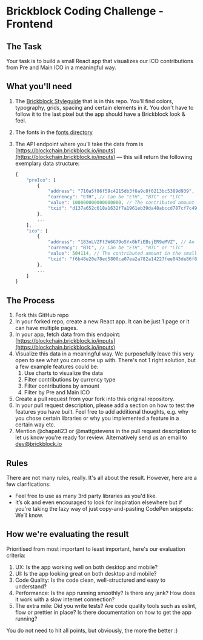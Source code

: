 # Brickblock Coding Challenge - Frontend

## The Task
Your task is to build a small React app that visualizes our ICO contributions from Pre and Main ICO in a meaningful way.

## What you'll need

1. The [Brickblock Styleguide](./brickblock-styleguide.sketch) that is in this repo. You'll find colors, typography, grids, spacing and certain elements in it. You don't have to follow it to the last pixel but the app should have a Brickblock look & feel.
1. The fonts in the [fonts directory](./fonts)
2. The API endpoint where you'll take the data from is [https://blockchain.brickblock.io/inputs](https://blockchain.brickblock.io/inputs) — this will return the following exemplary data structure:

    ```js
    {
        "preIco": [
            {
                "address": "710a5f86f59c4215db3f6a9c8f0213bc5389d939", // An Ethereum, Bitcoin or Litecoin address that contributed to our Pre ICO in August 2017
                "currency": "ETH", // Can be "ETH", "BTC" or "LTC"
                "value": 100000000000000000, // The contributed amount in the smallest possible unit (e.g. "wei" for Ethereum contributions, or "satoshi" for Bitcoin contributions
                "txid": "d137a652c618a1632f7a1961eb39da48abccd787cf7c49b82039e0fc37145b8c" // The transaction ID of this contribution
            },
            ...
        ],
        "ico": [
            {
                "address": "183nLVZFt3W6G79o5Yx8bTiEBsjER9eMVZ", // An Ethereum, Bitcoin or Litecoin address that contributed to our Main ICO in Novemver 2017
                "currency": "BTC", // Can be "ETH", "BTC" or "LTC"
                "value": 504114, // The contributed amount in the smallest possible unit (e.g. "wei" for Ethereum contributions, or "satoshi" for Bitcoin contributions
                "txid": "f6b48e20e78ed5800ca07ea2a782a14227fee043de86f88eaaebcd88d34c9650" // The transaction ID of this contribution
            },
            ...
        ]
    }
    ```

## The Process

1. Fork this GitHub repo
1. In your forked repo, create a new React app. It can be just 1 page or it can have multiple pages.
1. In your app, fetch data from this endpoint: [https://blockchain.brickblock.io/inputs](https://blockchain.brickblock.io/inputs)
1. Visualize this data in a meaningful way. We purposefully leave this very open to see what you can come up with. There's not 1 right solution, but a few example features could be:
    1. Use charts to visualize the data
    2. Filter contributions by currency type
    3. Filter contributions by amount
    4. Filter by Pre and Main ICO
1. Create a pull request from your fork into this original repository.
1. In your pull request description, please add a section on how to test the features you have built. Feel free to add additional thoughts, e.g. why you chose certain libraries or why you implemented a feature in a certain way etc.
1. Mention @chapati23 or @mattgstevens in the pull request description to let us know you're ready for review. Alternatively send us an email to dev@brickblock.io

## Rules
There are not many rules, really. It's all about the result. However, here are a few clarifications:

* Feel free to use as many 3rd party libraries as you'd like.
* It’s ok and even encouraged to look for inspiration elsewhere but if you're taking the lazy way of just copy-and-pasting CodePen snippets: We’ll know.

## How we're evaluating the result
Prioritised from most important to least important, here's our evaluation criteria:

1. UX: Is the app working well on both desktop and mobile?
1. UI: Is the app looking great on both desktop and mobile?
1. Code Quality: Is the code clean, well-structured and easy to understand?
1. Performance: Is the app running smoothly? Is there any jank? How does it work with a slow internet connection?
1. The extra mile: Did you write tests? Are code quality tools such as eslint, flow or prettier in place? Is there documentation on how to get the app running?

You do not need to hit all points, but obviously, the more the better :)
